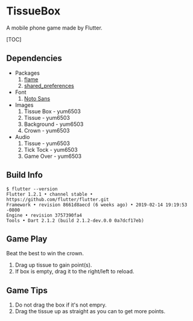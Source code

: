 # TissueBox
A mobile phone game made by Flutter.

[TOC]

## Dependencies
- Packages
	1. [flame](https://pub.dartlang.org/packages/flame)
	2. [shared_preferences](https://pub.dartlang.org/packages/shared_preferences)
- Font
	1. [Noto Sans](https://www.google.com/get/noto/#sans-lgc)
- Images
    1. Tissue Box - yum6503
    2. Tissue - yum6503
    3. Background - yum6503
    4. Crown - yum6503
- Audio
    1. Tissue - yum6503
    2. Tick Tock - yum6503
    3. Game Over - yum6503
    
## Build Info
```
$ flutter --version
Flutter 1.2.1 • channel stable • https://github.com/flutter/flutter.git
Framework • revision 8661d8aecd (6 weeks ago) • 2019-02-14 19:19:53 -0800
Engine • revision 3757390fa4
Tools • Dart 2.1.2 (build 2.1.2-dev.0.0 0a7dcf17eb)
```
## Game Play
Beat the best to win the crown.
1. Drag up tissue to gain point(s).
2. If box is empty, drag it to the right/left to reload.

## Game Tips
1. Do not drag the box if it's not empry.
2. Drag the tissue up as straight as you can to get more points.